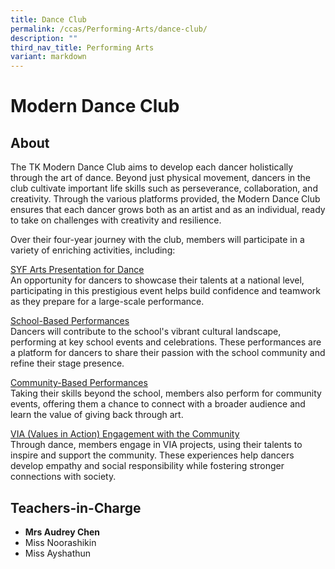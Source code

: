 ```yaml
---
title: Dance Club
permalink: /ccas/Performing-Arts/dance-club/
description: ""
third_nav_title: Performing Arts
variant: markdown
---
```

# Modern Dance Club

## **About**
The TK Modern Dance Club aims to develop each dancer holistically through the art of dance. Beyond just physical movement, dancers in the club cultivate important life skills such as perseverance, collaboration, and creativity. Through the various platforms provided, the Modern Dance Club ensures that each dancer grows both as an artist and as an individual, ready to take on challenges with creativity and resilience.

Over their four-year journey with the club, members will participate in a variety of enriching activities, including:

<u>SYF Arts Presentation for Dance</u><br>
An opportunity for dancers to showcase their talents at a national level, participating in this prestigious event helps build confidence and teamwork as they prepare for a large-scale performance.

<u>School-Based Performances</u><br>
Dancers will contribute to the school's vibrant cultural landscape, performing at key school events and celebrations. These performances are a platform for dancers to share their passion with the school community and refine their stage presence.

<u>Community-Based Performances</u><br>
Taking their skills beyond the school, members also perform for community events, offering them a chance to connect with a broader audience and learn the value of giving back through art.

<u>VIA (Values in Action) Engagement with the Community</u><br>
Through dance, members engage in VIA projects, using their talents to inspire and support the community. These experiences help dancers develop empathy and social responsibility while fostering stronger connections with society.

## **Teachers-in-Charge**

*   **Mrs Audrey Chen**
*   Miss Noorashikin
*   Miss Ayshathun